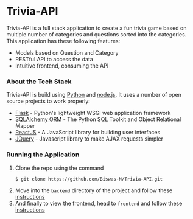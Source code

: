 # Trivia-API
Trivia-API is a full stack application to create a fun trivia game based on multiple number of categories and questions sorted into the categories.
This application has these following features:
  - Models based on Question and Category
  - RESTful API to access the data
  - Intuitive frontend, consuming the API

### About the Tech Stack

Trivia-API is build using [Python](https://www.python.org/) and [node.js](https://nodejs.org/en/). It uses a number of open source projects to work properly:

* [Flask](https://flask.palletsprojects.com/en/1.1.x/) - Python's lightweight WSGI web application framework
* [SQLAlchemy ORM](https://www.sqlalchemy.org/) - The Python SQL Toolkit and Object Relational Mapper
* [ReactJS](https://reactjs.org/) - A JavaScript library for building user interfaces
* [JQuery](https://jquery.com/) - Javascript library to make AJAX requests simpler

### Running the Application
1. Clone the repo using the command
    ```
   $ git clone https://github.com/Biswas-N/Trivia-API.git
   ```
2. Move into the `backend` directory of the project and follow these [instructions](https://github.com/Biswas-N/Trivia-API/tree/master/backend#trivia-api-backend)
3. And finally to view the frontend, head to `frontend` and follow these [instructions](https://github.com/Biswas-N/Trivia-API/tree/master/frontend#full-stack-trivia-api--frontend)